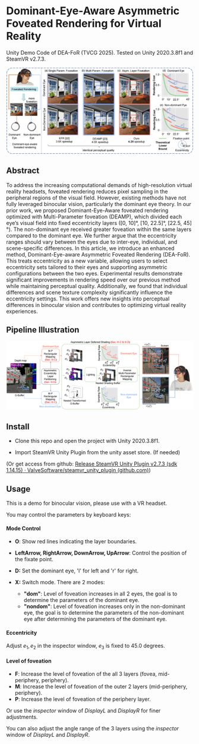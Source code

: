 # Dominant-Eye-Aware Asymmetric Foveated Rendering for Virtual Reality

Unity Demo Code of DEA-FoR (TVCG 2025). Tested on Unity 2020.3.8f1 and SteamVR v2.7.3.

![image](src/teaser.png)

## Abstract

To address the increasing computational demands of high-resolution virtual reality headsets, foveated rendering reduces pixel sampling in the peripheral regions of the visual field. However, existing methods have not fully leveraged binocular vision, particularly the dominant eye theory.
In our prior work, we proposed Dominant-Eye-Aware foveated rendering optimized with Multi-Parameter foveation (DEAMP), which divided each eye’s visual field into fixed eccentricity layers ([0, 10]°, [10, 22.5]°, [22.5, 45]°). The non-dominant eye received greater foveation within the same layers compared to the dominant eye. We further argue that the eccentricity ranges should vary between the eyes due to inter-eye, individual, and scene-specific differences. In this article, we introduce an enhanced method, Dominant-Eye-aware Asymmetric Foveated Rendering (DEA-FoR).
This treats eccentricity as a new variable, allowing users to select eccentricity sets tailored to their eyes and supporting asymmetric configurations between the two eyes. Experimental results demonstrate significant improvements in rendering speed over our previous method while maintaining perceptual quality. Additionally, we found that individual differences and scene texture complexity significantly influence the eccentricity settings.
This work offers new insights into perceptual differences in binocular vision and contributes to optimizing virtual reality experiences.

## Pipeline Illustration

![image](src/overview.png)

## Install

* Clone this repo and open the project with Unity 2020.3.8f1.

* Import SteamVR Unity Plugin from the unity asset store. (If needed)

(Or get access from github: [Release SteamVR Unity Plugin v2.7.3 (sdk 1.14.15) · ValveSoftware/steamvr_unity_plugin (github.com)](https://github.com/ValveSoftware/steamvr_unity_plugin/releases/tag/2.7.3))

## Usage

This is a demo for binocular vision, please use with a VR headset. 

You may control the parameters by keyboard keys:

#### Mode Control

* **O**: Show red lines indicating the layer boundaries.
* **LeftArrow, RightArrow, DownArrow, UpArrow**: Control the position of the fixate point.

* **D:** Set the dominant eye, 'l' for left and 'r' for right.
* **X:** Switch mode. There are 2 modes:
  * **"dom"**: Level of foveation increases in all 2 eyes, the goal is to determine the parameters of the dominant eye.
  * **"nondom"**: Level of foveation increases only in the non-dominant eye, the goal is to determine the parameters of the non-dominant eye after determining the parameters of the dominant eye.

#### Eccentricity

Adjust $e_1,e_2$ in the inspector window, $e_3$ is fixed to 45.0 degrees.

#### Level of foveation

* **F**: Increase the level of foveation of the all 3 layers (fovea, mid-periphery, periphery).
* **M**: Increase the level of foveation of the outer 2 layers (mid-periphery, periphery).
* **P**: Increase the level of foveation of the periphery layer.

Or use the *inspector* window of *DisplayL* and *DisplayR* for finer adjustments.

You can also adjust the angle range of the 3 layers using the *inspector* window of *DisplayL* and *DisplayR*.

